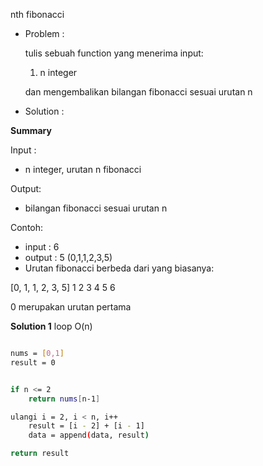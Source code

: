 nth fibonacci

- Problem : 

    tulis sebuah function yang menerima input:

    1. n integer

    dan mengembalikan bilangan fibonacci sesuai urutan n

- Solution :

**Summary**

Input :
- n integer, urutan n fibonacci

Output:
- bilangan fibonacci sesuai urutan n

Contoh:
- input : 6
- output : 5 (0,1,1,2,3,5)
- Urutan fibonacci berbeda dari yang biasanya:

[0, 1, 1, 2, 3, 5]
1   2  3  4  5  6

0 merupakan urutan pertama

**Solution 1** loop O(n)

```sh

nums = [0,1]
result = 0


if n <= 2 
    return nums[n-1]

ulangi i = 2, i < n, i++
    result = [i - 2] + [i - 1]
    data = append(data, result)

return result
```